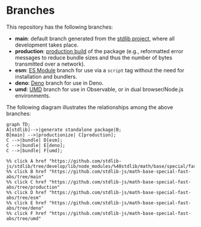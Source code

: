 <!--

@license Apache-2.0

Copyright (c) 2022 The Stdlib Authors.

Licensed under the Apache License, Version 2.0 (the "License");
you may not use this file except in compliance with the License.
You may obtain a copy of the License at

    http://www.apache.org/licenses/LICENSE-2.0

Unless required by applicable law or agreed to in writing, software
distributed under the License is distributed on an "AS IS" BASIS,
WITHOUT WARRANTIES OR CONDITIONS OF ANY KIND, either express or implied.
See the License for the specific language governing permissions and
limitations under the License.

-->

# Branches

This repository has the following branches:

-   **main**: default branch generated from the [stdlib project][stdlib-url], where all development takes place.
-   **production**: [production build][production-url] of the package (e.g., reformatted error messages to reduce bundle sizes and thus the number of bytes transmitted over a network).
-   **esm**: [ES Module][esm-url] branch for use via a `script` tag without the need for installation and bundlers.
-   **deno**: [Deno][deno-url] branch for use in Deno.
-   **umd**: [UMD][umd-url] branch for use in Observable, or in dual browser/Node.js environments.

The following diagram illustrates the relationships among the above branches:

```mermaid
graph TD;
A[stdlib]-->|generate standalone package|B;
B[main] -->|productionize| C[production];
C -->|bundle| D[esm];
C -->|bundle| E[deno];
C -->|bundle| F[umd];

%% click A href "https://github.com/stdlib-js/stdlib/tree/develop/lib/node_modules/%40stdlib/math/base/special/fast/abs"
%% click B href "https://github.com/stdlib-js/math-base-special-fast-abs/tree/main"
%% click C href "https://github.com/stdlib-js/math-base-special-fast-abs/tree/production"
%% click D href "https://github.com/stdlib-js/math-base-special-fast-abs/tree/esm"
%% click E href "https://github.com/stdlib-js/math-base-special-fast-abs/tree/deno"
%% click F href "https://github.com/stdlib-js/math-base-special-fast-abs/tree/umd"
```

[stdlib-url]: https://github.com/stdlib-js/stdlib/tree/develop/lib/node_modules/%40stdlib/math/base/special/fast/abs
[production-url]: https://github.com/stdlib-js/math-base-special-fast-abs/tree/production
[deno-url]: https://github.com/stdlib-js/math-base-special-fast-abs/tree/deno
[umd-url]: https://github.com/stdlib-js/math-base-special-fast-abs/tree/umd
[esm-url]: https://github.com/stdlib-js/math-base-special-fast-abs/tree/esm